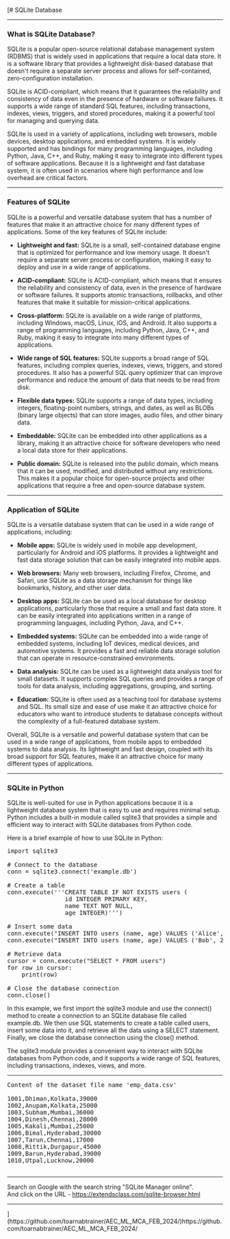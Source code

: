 [# SQLite Database

<hr>

### What is SQLite Database? 
SQLite is a popular open-source relational database management system (RDBMS) that is widely used in applications that require a local data store. It is a software library that provides a lightweight disk-based database that doesn't require a separate server process and allows for self-contained, zero-configuration installation.

SQLite is ACID-compliant, which means that it guarantees the reliability and consistency of data even in the presence of hardware or software failures. It supports a wide range of standard SQL features, including transactions, indexes, views, triggers, and stored procedures, making it a powerful tool for managing and querying data.

SQLite is used in a variety of applications, including web browsers, mobile devices, desktop applications, and embedded systems. It is widely supported and has bindings for many programming languages, including Python, Java, C++, and Ruby, making it easy to integrate into different types of software applications. Because it is a lightweight and fast database system, it is often used in scenarios where high performance and low overhead are critical factors.

<hr>

### Features of SQLite
SQLite is a powerful and versatile database system that has a number of features that make it an attractive choice for many different types of applications. Some of the key features of SQLite include:

* **Lightweight and fast:** SQLite is a small, self-contained database engine that is optimized for performance and low memory usage. It doesn't require a separate server process or configuration, making it easy to deploy and use in a wide range of applications.

* **ACID-compliant:** SQLite is ACID-compliant, which means that it ensures the reliability and consistency of data, even in the presence of hardware or software failures. It supports atomic transactions, rollbacks, and other features that make it suitable for mission-critical applications.

* **Cross-platform:** SQLite is available on a wide range of platforms, including Windows, macOS, Linux, iOS, and Android. It also supports a range of programming languages, including Python, Java, C++, and Ruby, making it easy to integrate into many different types of applications.

* **Wide range of SQL features:** SQLite supports a broad range of SQL features, including complex queries, indexes, views, triggers, and stored procedures. It also has a powerful SQL query optimizer that can improve performance and reduce the amount of data that needs to be read from disk.

* **Flexible data types:** SQLite supports a range of data types, including integers, floating-point numbers, strings, and dates, as well as BLOBs (binary large objects) that can store images, audio files, and other binary data.

* **Embeddable:** SQLite can be embedded into other applications as a library, making it an attractive choice for software developers who need a local data store for their applications.

* **Public domain:** SQLite is released into the public domain, which means that it can be used, modified, and distributed without any restrictions. This makes it a popular choice for open-source projects and other applications that require a free and open-source database system.

<hr>

### Application of SQLite
SQLite is a versatile database system that can be used in a wide range of applications, including:

* **Mobile apps:** SQLite is widely used in mobile app development, particularly for Android and iOS platforms. It provides a lightweight and fast data storage solution that can be easily integrated into mobile apps.

* **Web browsers:** Many web browsers, including Firefox, Chrome, and Safari, use SQLite as a data storage mechanism for things like bookmarks, history, and other user data.

* **Desktop apps:** SQLite can be used as a local database for desktop applications, particularly those that require a small and fast data store. It can be easily integrated into applications written in a range of programming languages, including Python, Java, and C++.

* **Embedded systems:** SQLite can be embedded into a wide range of embedded systems, including IoT devices, medical devices, and automotive systems. It provides a fast and reliable data storage solution that can operate in resource-constrained environments.

* **Data analysis:** SQLite can be used as a lightweight data analysis tool for small datasets. It supports complex SQL queries and provides a range of tools for data analysis, including aggregations, grouping, and sorting.

* **Education:** SQLite is often used as a teaching tool for database systems and SQL. Its small size and ease of use make it an attractive choice for educators who want to introduce students to database concepts without the complexity of a full-featured database system.

Overall, SQLite is a versatile and powerful database system that can be used in a wide range of applications, from mobile apps to embedded systems to data analysis. Its lightweight and fast design, coupled with its broad support for SQL features, make it an attractive choice for many different types of applications.

<hr>

### SQLite in Python
SQLite is well-suited for use in Python applications because it is a lightweight database system that is easy to use and requires minimal setup. Python includes a built-in module called sqlite3 that provides a simple and efficient way to interact with SQLite databases from Python code.

Here is a brief example of how to use SQLite in Python:

<pre>
import sqlite3

# Connect to the database
conn = sqlite3.connect('example.db')

# Create a table
conn.execute('''CREATE TABLE IF NOT EXISTS users (
                id INTEGER PRIMARY KEY,
                name TEXT NOT NULL,
                age INTEGER)''')

# Insert some data
conn.execute("INSERT INTO users (name, age) VALUES ('Alice', 30)")
conn.execute("INSERT INTO users (name, age) VALUES ('Bob', 25)")

# Retrieve data
cursor = conn.execute("SELECT * FROM users")
for row in cursor:
    print(row)

# Close the database connection
conn.close()
</pre>

In this example, we first import the sqlite3 module and use the connect() method to create a connection to an SQLite database file called example.db. We then use SQL statements to create a table called users, insert some data into it, and retrieve all the data using a SELECT statement. Finally, we close the database connection using the close() method.

The sqlite3 module provides a convenient way to interact with SQLite databases from Python code, and it supports a wide range of SQL features, including transactions, indexes, views, and more.

<hr>

<pre>
Content of the dataset file name 'emp_data.csv'

1001,Dhiman,Kolkata,39000
1002,Anupam,Kolkata,25000
1003,Subham,Mumbai,36000
1004,Dinesh,Chennai,28000
1005,Kakali,Mumbai,25000
1006,Bimal,Hyderabad,30000
1007,Tarun,Chennai,17000
1008,Rittik,Durgapur,45000
1009,Barun,Hyderabad,39000
1010,Utpal,Lucknow,20000

</pre>

<hr>

Search on Google with the search string "SQLite Manager online".<br>
And click on the URL - https://extendsclass.com/sqlite-browser.html

<hr>
](https://github.com/toarnabtrainer/AEC_ML_MCA_FEB_2024/)https://github.com/toarnabtrainer/AEC_ML_MCA_FEB_2024/
